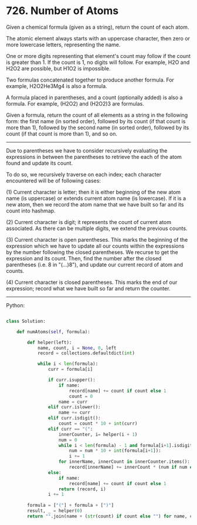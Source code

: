 # 726. Number of Atoms

Given a chemical formula (given as a string), return the count of each atom.

The atomic element always starts with an uppercase character, then zero or more
lowercase letters, representing the name.

One or more digits representing that element's count may follow if the count is
greater than 1. If the count is 1, no digits will follow. For example, H2O and
H2O2 are possible, but H1O2 is impossible.

Two formulas concatenated together to produce another formula. For example,
H2O2He3Mg4 is also a formula.

A formula placed in parentheses, and a count (optionally added) is also
a formula. For example, (H2O2) and (H2O2)3 are formulas.

Given a formula, return the count of all elements as a string in the following
form: the first name (in sorted order), followed by its count (if that count is
more than 1), followed by the second name (in sorted order), followed by its
count (if that count is more than 1), and so on.

---

Due to parentheses we have to consider recursively evaluating the expressions
in between the parentheses to retrieve the each of the atom found and update
its count.

To do so, we recursively traverse on each index; each character encountered
will be of following cases:

(1) Current character is letter; then it is either beginning of the new atom
name (is uppercase) or extends current atom name (is lowercase). If it is a new
atom, then we record the atom name that we have built so far and its count into
hashmap.

(2) Current character is digit; it represents the count of current atom
associated. As there can be multiple digits, we extend the previous counts.

(3) Current character is open parentheses. This marks the beginning of the
expression which we have to update all our counts within the expressions by the
number following the closed parentheses. We recurse to get the expression and
its count. Then, find the number after the closed parentheses (i.e. 8 in
"(...)8"), and update our current record of atom and counts.

(4) Current character is closed parentheses. This marks the end of our
expression; record what we have built so far and return the counter.

---

Python:

```python

class Solution:

    def numAtoms(self, formula):

        def helper(left):
            name, count, i = None, 0, left
            record = collections.defaultdict(int)

            while i < len(formula):
                curr = formula[i]

                if curr.isupper():
                    if name:
                        record[name] += count if count else 1
                        count = 0
                    name = curr
                elif curr.islower():
                    name += curr
                elif curr.isdigit():
                    count = count * 10 + int(curr)
                elif curr == "(":
                    innerCounter, i= helper(i + 1)
                    num = 0
                    while i < len(formula) - 1 and formula[i+1].isdigit():
                        num = num * 10 + int(formula[i+1]):
                        i += 1
                    for innerName, innerCount in innerCounter.items():
                        record[innerName] += innerCount * (num if num else 1)
                else:
                    if name:
                        record[name] += count if count else 1
                    return (record, i)
                i += 1
        
        formula = ["("] + formula + [")"]
        result, _ = helper(0)
        return "".join(name + (str(count) if count else "") for name, count in result.items())
```
